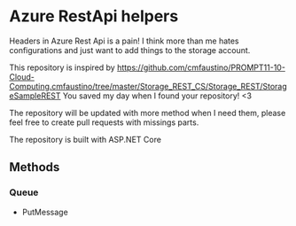 # Azure RestApi helpers

Headers in Azure Rest Api is a pain! I think more than me hates configurations and just want to add things to the storage account.

This repository is inspired by https://github.com/cmfaustino/PROMPT11-10-Cloud-Computing.cmfaustino/tree/master/Storage_REST_CS/Storage_REST/StorageSampleREST You saved my day when I found your repository! <3

The repository will be updated with more method when I need them, please feel free to create pull requests with missings parts.

The repository is built with ASP.NET Core

## Methods

### Queue
* PutMessage
